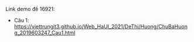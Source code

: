 Link demo đề 16921: 

* Câu 1: https://viettrungit3.github.io/Web_HaUI_2021/DeThi/Huong/ChuBaHuong_2019603247_Cau1.html
